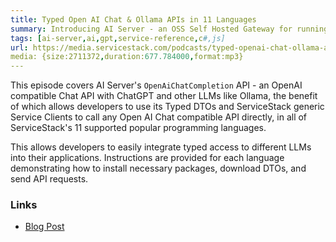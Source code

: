 ```yaml
---
title: Typed Open AI Chat & Ollama APIs in 11 Languages
summary: Introducing AI Server - an OSS Self Hosted Gateway for running LLM, Ollama, Media and Comfy UI APIs
tags: [ai-server,ai,gpt,service-reference,c#,js]
url: https://media.servicestack.com/podcasts/typed-openai-chat-ollama-apis.mp3
media: {size:2711372,duration:677.784000,format:mp3}
---
```


This episode covers AI Server's `OpenAiChatCompletion` API - an OpenAI compatible Chat API with ChatGPT and 
other LLMs like Ollama, the benefit of which allows developers to use its Typed DTOs and ServiceStack 
generic Service Clients to call any Open AI Chat compatible API directly, in all of ServiceStack's
11 supported popular programming languages.

This allows developers to easily integrate typed access to different LLMs into their applications.
Instructions are provided for each language demonstrating how to install necessary packages, download DTOs, 
and send API requests.

### Links

- [Blog Post](/posts/typed-openai-chat-ollama-apis)
